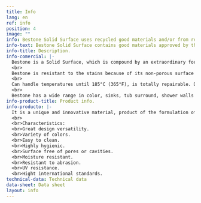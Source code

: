 ```yaml
---
title: Info
lang: en
ref: info
position: 4
image: ""
info: Bestone Solid Surface uses recycled good materials and/or from renewable natural sources, this help us to create a sustainable product and of course friendly with the environment.
info-text: Bestone Solid Surface contains good materials approved by the ACC (American Chemistry Council) trough Responsible Care, a global initiative in which the enterprises that integrate it are leaders in the industry, united by the commitment to approach the challenges and continuously improve the performance of the chemical industry.
info-title: Description.
info-comercial: |-  
  Bestone is a Solid Surface, which is compound by an extraordinary formula with a polyester/acrylic and minerals a 100% pure, which makes it in a sustainable product, due to the fact that the formula with renewable good materials or from natural renewable sources.
  <br>
  Bestone is resistant to the stains because of its non-porous surface and therefore don’t absorbed humidity; has a high resistance to impact, much more than the natural stones used in the manufacture of surfaces.
  <br>
  Can handle temperatures until 185°C (365°F), is totally repairable. Due to its homogenous material in all its thickness, it’s not a simple thin layer with cobbering. Bestone is so hygienic that it can be in direct contact with the food without contamination, this happens because of its compact surface that makes almost impossible for the bacteria to find a place were to be nested.
  <br>
  Bestone has a wide range in color, sinks, tub surround, shower walls and the most important is that it can be shaped into practically any form. Besides, is also available in kitchen countertops and shower, center islands, tabletops, counters and many more uses, that make this an excellent option for residential and commercial use.
info-product-title: Product info.
info-producto: |-
  It is a unique and innovative material, product of the formulation of highly engineered plastics, which transforms the traditional image of any surface and can be molded into complex shapes such as sinks, sinks, shower bases and now, in washrooms that will change forever his way of projecting the laundry room.
  <br>
  <br>Characteristics:
  <br>Great design versatility.
  <br>Variety of colors.
  <br>Easy to clean.
  <br>Highly hygienic.
  <br>Surface free of pores or cavities.
  <br>Moisture resistant.
  <br>Resistant to abrasion.
  <br>UV resistance.
  <br>Hight international standards.
technical-data: Technical data
data-sheet: Data sheet
layout: info
---
```


